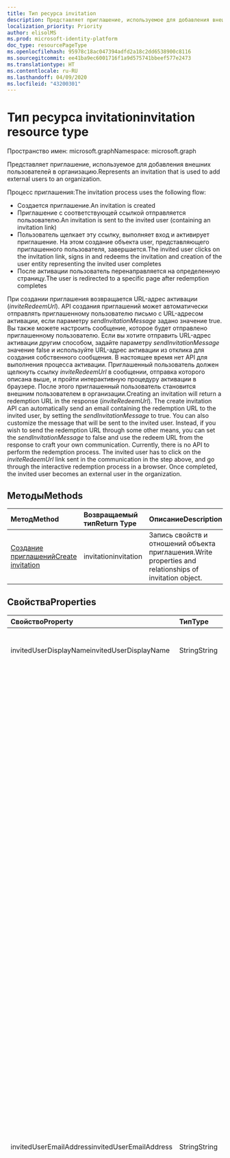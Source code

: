 ```yaml
---
title: Тип ресурса invitation
description: Представляет приглашение, используемое для добавления внешних пользователей в организацию.
localization_priority: Priority
author: elisolMS
ms.prod: microsoft-identity-platform
doc_type: resourcePageType
ms.openlocfilehash: 95978c18ac047394adfd2a18c2dd6538900c8116
ms.sourcegitcommit: ee41ba9ec6001716f1a9d575741bbeef577e2473
ms.translationtype: HT
ms.contentlocale: ru-RU
ms.lasthandoff: 04/09/2020
ms.locfileid: "43200301"
---
```

# <a name="invitation-resource-type"></a><span data-ttu-id="763aa-103">Тип ресурса invitation</span><span class="sxs-lookup"><span data-stu-id="763aa-103">invitation resource type</span></span>

<span data-ttu-id="763aa-104">Пространство имен: microsoft.graph</span><span class="sxs-lookup"><span data-stu-id="763aa-104">Namespace: microsoft.graph</span></span>

<span data-ttu-id="763aa-105">Представляет приглашение, используемое для добавления внешних пользователей в организацию.</span><span class="sxs-lookup"><span data-stu-id="763aa-105">Represents an invitation that is used to add external users to an organization.</span></span> 

<span data-ttu-id="763aa-106">Процесс приглашения:</span><span class="sxs-lookup"><span data-stu-id="763aa-106">The invitation process uses the following flow:</span></span>

* <span data-ttu-id="763aa-107">Создается приглашение.</span><span class="sxs-lookup"><span data-stu-id="763aa-107">An invitation is created</span></span>
* <span data-ttu-id="763aa-108">Приглашение с соответствующей ссылкой отправляется пользователю.</span><span class="sxs-lookup"><span data-stu-id="763aa-108">An invitation is sent to the invited user (containing an invitation link)</span></span>
* <span data-ttu-id="763aa-109">Пользователь щелкает эту ссылку, выполняет вход и активирует приглашение. На этом создание объекта user, представляющего приглашенного пользователя, завершается.</span><span class="sxs-lookup"><span data-stu-id="763aa-109">The invited user clicks on the invitation link, signs in and redeems the invitation and creation of the user entity representing the invited user completes</span></span>
* <span data-ttu-id="763aa-110">После активации пользователь перенаправляется на определенную страницу.</span><span class="sxs-lookup"><span data-stu-id="763aa-110">The user is redirected to a specific page after redemption completes</span></span>

<span data-ttu-id="763aa-p101">При создании приглашения возвращается URL-адрес активации (*inviteRedeemUrl*). API создания приглашений может автоматически отправлять приглашенному пользователю письмо с URL-адресом активации, если параметру *sendInvitationMessage* задано значение true. Вы также можете настроить сообщение, которое будет отправлено приглашенному пользователю. Если вы хотите отправить URL-адрес активации другим способом, задайте параметру *sendInvitationMessage* значение false и используйте URL-адрес активации из отклика для создания собственного сообщения. В настоящее время нет API для выполнения процесса активации. Приглашенный пользователь должен щелкнуть ссылку *inviteRedeemUrl* в сообщении, отправка которого описана выше, и пройти интерактивную процедуру активации в браузере. После этого приглашенный пользователь становится внешним пользователем в организации.</span><span class="sxs-lookup"><span data-stu-id="763aa-p101">Creating an invitation will return a redemption URL in the response (*inviteRedeemUrl*). The create invitation API can automatically send an email containing the redemption URL to the invited user, by setting the *sendInvitationMessage* to true. You can also customize the message that will be sent to the invited user. Instead, if you wish to send the redemption URL through some other means, you can set the *sendInvitationMessage* to false and use the redeem URL from the response to craft your own communication. Currently, there is no API to perform the redemption process. The invited user has to click on the *inviteRedeemUrl* link sent in the communication in the step above, and go through the interactive redemption process in a browser. Once completed, the invited user becomes an external user in the organization.</span></span>


## <a name="methods"></a><span data-ttu-id="763aa-118">Методы</span><span class="sxs-lookup"><span data-stu-id="763aa-118">Methods</span></span>
| <span data-ttu-id="763aa-119">Метод</span><span class="sxs-lookup"><span data-stu-id="763aa-119">Method</span></span>       | <span data-ttu-id="763aa-120">Возвращаемый тип</span><span class="sxs-lookup"><span data-stu-id="763aa-120">Return Type</span></span>  |<span data-ttu-id="763aa-121">Описание</span><span class="sxs-lookup"><span data-stu-id="763aa-121">Description</span></span>|
|:---------------|:--------|:----------|
|[<span data-ttu-id="763aa-122">Создание приглашений</span><span class="sxs-lookup"><span data-stu-id="763aa-122">Create invitation</span></span>](../api/invitation-post.md) | <span data-ttu-id="763aa-123">invitation</span><span class="sxs-lookup"><span data-stu-id="763aa-123">invitation</span></span> | <span data-ttu-id="763aa-124">Запись свойств и отношений объекта приглашения.</span><span class="sxs-lookup"><span data-stu-id="763aa-124">Write properties and relationships of invitation object.</span></span>|

## <a name="properties"></a><span data-ttu-id="763aa-125">Свойства</span><span class="sxs-lookup"><span data-stu-id="763aa-125">Properties</span></span>
| <span data-ttu-id="763aa-126">Свойство</span><span class="sxs-lookup"><span data-stu-id="763aa-126">Property</span></span>     | <span data-ttu-id="763aa-127">Тип</span><span class="sxs-lookup"><span data-stu-id="763aa-127">Type</span></span>   |<span data-ttu-id="763aa-128">Описание</span><span class="sxs-lookup"><span data-stu-id="763aa-128">Description</span></span>|
|:---------------|:--------|:----------|
|<span data-ttu-id="763aa-129">invitedUserDisplayName</span><span class="sxs-lookup"><span data-stu-id="763aa-129">invitedUserDisplayName</span></span>|<span data-ttu-id="763aa-130">String</span><span class="sxs-lookup"><span data-stu-id="763aa-130">String</span></span>|<span data-ttu-id="763aa-131">Отображаемое имя приглашаемого пользователя.</span><span class="sxs-lookup"><span data-stu-id="763aa-131">The display name of the user being invited.</span></span>|
|<span data-ttu-id="763aa-132">invitedUserEmailAddress</span><span class="sxs-lookup"><span data-stu-id="763aa-132">invitedUserEmailAddress</span></span>|<span data-ttu-id="763aa-133">String</span><span class="sxs-lookup"><span data-stu-id="763aa-133">String</span></span>|<span data-ttu-id="763aa-134">Адрес электронной почты приглашаемого пользователя.</span><span class="sxs-lookup"><span data-stu-id="763aa-134">The email address of the user being invited.</span></span> <span data-ttu-id="763aa-135">Обязательный атрибут.</span><span class="sxs-lookup"><span data-stu-id="763aa-135">Required.</span></span> <span data-ttu-id="763aa-136">В адресе электронной почты запрещено использовать следующие специальные символы:</span><span class="sxs-lookup"><span data-stu-id="763aa-136">The following special characters are not permitted in the email address:</span></span><br><ul><li><span data-ttu-id="763aa-137">Тильда (~)</span><span class="sxs-lookup"><span data-stu-id="763aa-137">Tilde (~)</span></span></li><li><span data-ttu-id="763aa-138">Восклицательный знак (`!`)</span><span class="sxs-lookup"><span data-stu-id="763aa-138">Exclamation point (`!`)</span></span></li><li><span data-ttu-id="763aa-139">Решетка (`#`)</span><span class="sxs-lookup"><span data-stu-id="763aa-139">Number sign (`#`)</span></span></li><li><span data-ttu-id="763aa-140">Знак доллара (`$`)</span><span class="sxs-lookup"><span data-stu-id="763aa-140">Dollar sign (`$`)</span></span></li><li><span data-ttu-id="763aa-141">Процент (`%`)</span><span class="sxs-lookup"><span data-stu-id="763aa-141">Percent (`%`)</span></span></li><li><span data-ttu-id="763aa-142">Диакритический знак (`^`)</span><span class="sxs-lookup"><span data-stu-id="763aa-142">Circumflex (`^`)</span></span></li><li><span data-ttu-id="763aa-143">Амперсанд (`&`)</span><span class="sxs-lookup"><span data-stu-id="763aa-143">Ampersand (`&`)</span></span></li><li><span data-ttu-id="763aa-144">Звездочка (`*`)</span><span class="sxs-lookup"><span data-stu-id="763aa-144">Asterisk (`*`)</span></span></li><li><span data-ttu-id="763aa-145">Круглые скобки (`( )`)</span><span class="sxs-lookup"><span data-stu-id="763aa-145">Parentheses (`( )`)</span></span></li><li><span data-ttu-id="763aa-146">Знак "плюс" (`+`)</span><span class="sxs-lookup"><span data-stu-id="763aa-146">Plus sign (`+`)</span></span></li><li><span data-ttu-id="763aa-147">Знак равенства (`=`)</span><span class="sxs-lookup"><span data-stu-id="763aa-147">Equal sign (`=`)</span></span></li><li><span data-ttu-id="763aa-148">Квадратные скобки (`[ ]`)</span><span class="sxs-lookup"><span data-stu-id="763aa-148">Brackets (`[ ]`)</span></span></li><li><span data-ttu-id="763aa-149">Фигурные скобки (`{ }`)</span><span class="sxs-lookup"><span data-stu-id="763aa-149">Braces (`{ }`)</span></span></li><li><span data-ttu-id="763aa-150">Обратная косая черта (`\`)</span><span class="sxs-lookup"><span data-stu-id="763aa-150">Backslash (`\`)</span></span></li><li><span data-ttu-id="763aa-151">Косая черта (`/`)</span><span class="sxs-lookup"><span data-stu-id="763aa-151">Slash mark (`/`)</span></span></li><li><span data-ttu-id="763aa-152">Вертикальная черта (`\|`)</span><span class="sxs-lookup"><span data-stu-id="763aa-152">Pipe (`\|`)</span></span></li><li><span data-ttu-id="763aa-153">Точка с запятой (`;`)</span><span class="sxs-lookup"><span data-stu-id="763aa-153">Semicolon (`;`)</span></span></li><li><span data-ttu-id="763aa-154">Двоеточие (`:`)</span><span class="sxs-lookup"><span data-stu-id="763aa-154">Colon (`:`)</span></span></li><li><span data-ttu-id="763aa-155">Кавычки (`"`)</span><span class="sxs-lookup"><span data-stu-id="763aa-155">Quotation marks (`"`)</span></span></li><li><span data-ttu-id="763aa-156">Угловые скобки (`< >`)</span><span class="sxs-lookup"><span data-stu-id="763aa-156">Angle brackets (`< >`)</span></span></li><li><span data-ttu-id="763aa-157">Вопросительный знак (`?`)</span><span class="sxs-lookup"><span data-stu-id="763aa-157">Question mark (`?`)</span></span></li><li><span data-ttu-id="763aa-158">Запятая (`,`)</span><span class="sxs-lookup"><span data-stu-id="763aa-158">Comma (`,`)</span></span></li></ul><br><span data-ttu-id="763aa-159">Однако применяются следующие исключения:</span><span class="sxs-lookup"><span data-stu-id="763aa-159">However, the following exceptions apply:</span></span><br><ul><li><span data-ttu-id="763aa-160">Точка (`.`) и дефис (`-`) разрешены в любом месте имени пользователя, кроме его начала и конца.</span><span class="sxs-lookup"><span data-stu-id="763aa-160">A period (`.`) or a hyphen (`-`) is permitted anywhere in the user name, except at the beginning or end of the name.</span></span></li><li><span data-ttu-id="763aa-161">Знак подчеркивания (`_`) может находиться в любом месте имени пользователя,</span><span class="sxs-lookup"><span data-stu-id="763aa-161">An underscore (`_`) is permitted anywhere in the user name.</span></span> <span data-ttu-id="763aa-162">в том числе в начале и в конце имени.</span><span class="sxs-lookup"><span data-stu-id="763aa-162">This includes at the beginning or end of the name.</span></span></li></ul>|
|<span data-ttu-id="763aa-163">invitedUserMessageInfo</span><span class="sxs-lookup"><span data-stu-id="763aa-163">invitedUserMessageInfo</span></span>|[<span data-ttu-id="763aa-164">invitedUserMessageInfo</span><span class="sxs-lookup"><span data-stu-id="763aa-164">invitedUserMessageInfo</span></span>](invitedusermessageinfo.md)|<span data-ttu-id="763aa-165">Дополнительные настройки сообщения, которое отправляется приглашаемому пользователю, в том числе настройка текста, языка и списка получателей копии сообщения.</span><span class="sxs-lookup"><span data-stu-id="763aa-165">Additional configuration for the message being sent to the invited user, including customizing message text, language and cc recipient list.</span></span>|
|<span data-ttu-id="763aa-166">sendInvitationMessage</span><span class="sxs-lookup"><span data-stu-id="763aa-166">sendInvitationMessage</span></span>|<span data-ttu-id="763aa-167">Boolean</span><span class="sxs-lookup"><span data-stu-id="763aa-167">Boolean</span></span>|<span data-ttu-id="763aa-p104">Указывает, следует ли отправлять письмо приглашаемому пользователю. Значение по умолчанию: false.</span><span class="sxs-lookup"><span data-stu-id="763aa-p104">Indicates whether an email should be sent to the user being invited or not. The default is false.</span></span>|
|<span data-ttu-id="763aa-170">inviteRedirectUrl</span><span class="sxs-lookup"><span data-stu-id="763aa-170">inviteRedirectUrl</span></span>|<span data-ttu-id="763aa-171">String</span><span class="sxs-lookup"><span data-stu-id="763aa-171">String</span></span>|<span data-ttu-id="763aa-p105">URL-адрес, на который пользователь перенаправляется после активации приглашения. Указывать обязательно.</span><span class="sxs-lookup"><span data-stu-id="763aa-p105">The URL user should be redirected to once the invitation is redeemed. Required.</span></span>|
|<span data-ttu-id="763aa-174">inviteRedeemUrl</span><span class="sxs-lookup"><span data-stu-id="763aa-174">inviteRedeemUrl</span></span>|<span data-ttu-id="763aa-175">String</span><span class="sxs-lookup"><span data-stu-id="763aa-175">String</span></span>|<span data-ttu-id="763aa-p106">URL-адрес для активации приглашения. Только для чтения.</span><span class="sxs-lookup"><span data-stu-id="763aa-p106">The URL user can use to redeem his invitation. Read-Only</span></span>|
|<span data-ttu-id="763aa-178">invitedUserType</span><span class="sxs-lookup"><span data-stu-id="763aa-178">invitedUserType</span></span>|<span data-ttu-id="763aa-179">String</span><span class="sxs-lookup"><span data-stu-id="763aa-179">String</span></span>|<span data-ttu-id="763aa-180">Элемент userType, связанный с приглашаемым пользователем.</span><span class="sxs-lookup"><span data-stu-id="763aa-180">The userType of the user being invited.</span></span> <span data-ttu-id="763aa-181">Значение по умолчанию: Guest.</span><span class="sxs-lookup"><span data-stu-id="763aa-181">By default, this is Guest.</span></span> <span data-ttu-id="763aa-182">Администратор компании может заменить его на Member.</span><span class="sxs-lookup"><span data-stu-id="763aa-182">You can invite as Member if you are a company administrator.</span></span> |
|<span data-ttu-id="763aa-183">status</span><span class="sxs-lookup"><span data-stu-id="763aa-183">status</span></span>|<span data-ttu-id="763aa-184">String</span><span class="sxs-lookup"><span data-stu-id="763aa-184">String</span></span>|<span data-ttu-id="763aa-p108">Состояние приглашения. Возможные значения: PendingAcceptance, Completed, InProgress и Error</span><span class="sxs-lookup"><span data-stu-id="763aa-p108">The status of the invitation. Possible values: PendingAcceptance, Completed, InProgress, and Error</span></span>|

## <a name="relationships"></a><span data-ttu-id="763aa-187">Связи</span><span class="sxs-lookup"><span data-stu-id="763aa-187">Relationships</span></span>
| <span data-ttu-id="763aa-188">Связь</span><span class="sxs-lookup"><span data-stu-id="763aa-188">Relationship</span></span> | <span data-ttu-id="763aa-189">Тип</span><span class="sxs-lookup"><span data-stu-id="763aa-189">Type</span></span>   |<span data-ttu-id="763aa-190">Описание</span><span class="sxs-lookup"><span data-stu-id="763aa-190">Description</span></span>|
|:---------------|:--------|:----------|
|<span data-ttu-id="763aa-191">invitedUser</span><span class="sxs-lookup"><span data-stu-id="763aa-191">invitedUser</span></span>|[<span data-ttu-id="763aa-192">User</span><span class="sxs-lookup"><span data-stu-id="763aa-192">User</span></span>](user.md)|<span data-ttu-id="763aa-p109">Пользователь, создаваемый при создании приглашения. Только для чтения.</span><span class="sxs-lookup"><span data-stu-id="763aa-p109">The user created as part of the invitation creation. Read-Only</span></span>|

## <a name="json-representation"></a><span data-ttu-id="763aa-195">Представление JSON</span><span class="sxs-lookup"><span data-stu-id="763aa-195">JSON representation</span></span>
<span data-ttu-id="763aa-196">Ниже представлено описание ресурса в формате JSON.</span><span class="sxs-lookup"><span data-stu-id="763aa-196">Here is a JSON representation of the resource</span></span>

<!-- { "blockType": "resource", "baseType": "microsoft.graph.entity", "@odata.type": "microsoft.graph.invitation" } -->
```json
{
  "invitedUserDisplayName": "string",
  "invitedUserEmailAddress": "string",
  "invitedUserMessageInfo": {"@odata.type": "microsoft.graph.invitedUserMessageInfo"},
  "sendInvitationMessage": false,
  "inviteRedirectUrl": "string",
  "inviteRedeemUrl": "string",
  "status": "string",
  "invitedUser": {"@odata.type": "microsoft.graph.user"},
  "invitedUserType": "string"
}
```


<!-- uuid: 8fcb5dbc-d5aa-4681-8e31-b001d5168d79
2016-22-25 14:57:30 UTC -->
<!-- {
  "type": "#page.annotation",
  "description": "invitation resource",
  "keywords": "",
  "section": "documentation",
  "tocPath": ""
}-->
